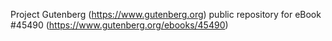 Project Gutenberg (https://www.gutenberg.org) public repository for eBook #45490 (https://www.gutenberg.org/ebooks/45490)
